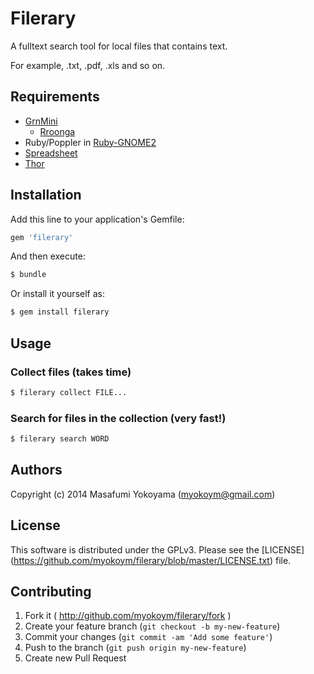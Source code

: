 # Filerary

A fulltext search tool for local files that contains text.

For example, .txt, .pdf, .xls and so on.

## Requirements

* [GrnMini](https://github.com/ongaeshi/grn_mini)
  * [Rroonga](http://ranguba.org/)
* Ruby/Poppler in [Ruby-GNOME2](http://ruby-gnome2.sourceforge.jp/)
* [Spreadsheet](https://github.com/zdavatz/spreadsheet)
* [Thor](http://whatisthor.com/)

## Installation

Add this line to your application's Gemfile:

```ruby
gem 'filerary'
```

And then execute:

```bash
$ bundle
```

Or install it yourself as:

```bash
$ gem install filerary
```

## Usage

### Collect files (takes time)

```bash
$ filerary collect FILE...
```

### Search for files in the collection (very fast!)

```bash
$ filerary search WORD
```

## Authors

Copyright (c) 2014  Masafumi Yokoyama (myokoym@gmail.com)

## License

This software is distributed under the GPLv3.
Please see the [LICENSE] (https://github.com/myokoym/filerary/blob/master/LICENSE.txt) file.

## Contributing

1. Fork it ( http://github.com/myokoym/filerary/fork )
2. Create your feature branch (`git checkout -b my-new-feature`)
3. Commit your changes (`git commit -am 'Add some feature'`)
4. Push to the branch (`git push origin my-new-feature`)
5. Create new Pull Request
